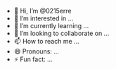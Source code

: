- 👋 Hi, I’m @0215erre
- 👀 I’m interested in ...
- 🌱 I’m currently learning ...
- 💞️ I’m looking to collaborate on ...
- 📫 How to reach me ...
- 😄 Pronouns: ...
- ⚡ Fun fact: ...

<!---
0215erre/0215erre is a ✨ special ✨ repository because its `README.md` (this file) appears on your GitHub profile.
You can click the Preview link to take a look at your changes.
--->
